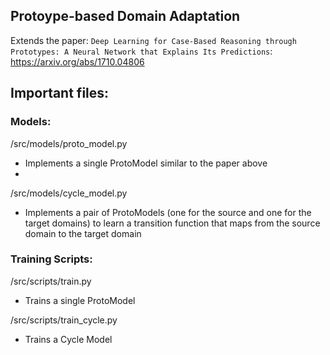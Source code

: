 
## Protoype-based Domain Adaptation
Extends the paper: 
`Deep Learning for Case-Based Reasoning through Prototypes: A Neural Network that Explains Its Predictions`: https://arxiv.org/abs/1710.04806

## Important files:
### Models:
/src/models/proto_model.py
* Implements a single ProtoModel similar to the paper above
* 
/src/models/cycle_model.py
* Implements a pair of ProtoModels (one for the source and one for the target domains) to learn a transition function that maps from the source domain to the target domain

### Training Scripts:
/src/scripts/train.py
* Trains a single ProtoModel

/src/scripts/train_cycle.py
* Trains a Cycle Model
